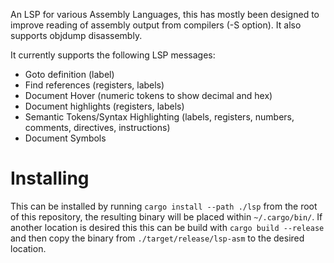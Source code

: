 An LSP for various Assembly Languages, this has mostly been designed to improve reading of assembly output from compilers (-S option). It also supports objdump disassembly.

It currently supports the following LSP messages:
* Goto definition (label)
* Find references (registers, labels)
* Document Hover (numeric tokens to show decimal and hex)
* Document highlights (registers, labels)
* Semantic Tokens/Syntax Highlighting (labels, registers, numbers, comments, directives, instructions)
* Document Symbols

# Installing
This can be installed by running `cargo install --path ./lsp` from the root of this repository, the resulting binary will be placed within `~/.cargo/bin/`. If another location is desired this this can be build with `cargo build --release` and then copy the binary from `./target/release/lsp-asm` to the desired location.
